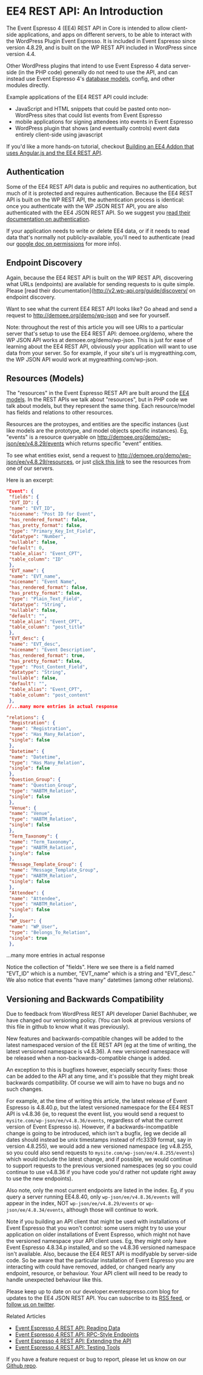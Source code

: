 # EE4 REST API: An Introduction

The Event Espresso 4 (EE4) REST API in Core is intended to allow client-side applications, and apps on different servers, to be able to interact with the WordPress Plugin Event Espresso. It is included in Event Espresso since version 4.8.29, and is built on the WP REST API included in WordPress since version 4.4.

Other WordPress plugins that intend to use Event Espresso 4 data server-side (in the PHP code) generally do not need to use the API, and can instead use Event Espresso 4's [database models](../G--Model-System/using-ee4-model-objects.md), config, and other modules directly. 

Example applications of the EE4 REST API could include:

* JavaScript and HTML snippets that could be pasted onto non-WordPress sites that could list events from Event Espresso
* mobile applications for signing attendees into events in Event Espresso
* WordPress plugin that shows (and eventually controls) event data entirely client-side using javascript

If you'd like a more hands-on tutorial, checkout [Building an EE4 Addon that uses Angular.js and the EE4 REST API](building-an-ee4-addon-that-uses-angular-js-and-the-ee4-json-rest-api.md).

## Authentication

Some of the EE4 REST API data is public and requires no authentication, but much of it is protected and requires authentication. Because the EE4 REST API is built on the WP REST API, the authentication process is identical: once you authenticate with the WP JSON REST API, you are also authenticated with the EE4 JSON REST API. So we suggest you [read their documentation on authentication](http://v2.wp-api.org/guide/authentication/).

If your application needs to write or delete EE4 data, or if it needs to read data that's normally not publicly-available, you'll need to authenticate (read our [google doc on permissions](https://docs.google.com/spreadsheets/d/1WWfMrmHaA-5LW468GnrgvNX1cQFOvKYq6jj61681GEE/edit?usp=sharing) for more info).

## Endpoint Discovery

Again, because the EE4 REST API is built on the WP REST API, discovering what URLs (endpoints) are available for sending requests to is quite simple. Please [read their documentation](http://v2.wp-api.org/guide/discovery/ on endpoint discovery.

Want to see what the current EE4 REST API looks like? Go ahead and send a request to http://demoee.org/demo/wp-json and see for yourself.

Note: throughout the rest of this article you will see URIs to a particular server that's setup to use the EE4 REST API: demoee.org/demo, where the WP JSON API works at demoee.org/demo/wp-json. This is just for ease of learning about the EE4 REST API, obviously your application will want to use data from your server. So for example, if your site's url is mygreatthing.com, the WP JSON API would work at mygreatthing.com/wp-json.

## Resources (Models)

The "resources" in the Event Espresso REST API are built around the [EE4 models](../G--Model-System/model-querying). In the REST APIs we talk about "resources", but in PHP code we talk about models, but they represent the same thing. Each resource/model has fields and relations to other resources.

Resources are the protoypes, and entities are the specific instances (just like models are the prototype, and model objects specific instances). Eg, "events" is a resource queryable on http://demoee.org/demo/wp-json/ee/v4.8.29/events which returns specific "event" entities.

To see what entities exist, send a request to http://demoee.org/demo/wp-json/ee/v4.8.29/resources, or just [click this link](http://demoee.org/demo/wp-json/ee/v4.8.29/resources) to see the resources from one of our servers.

Here is an excerpt:

```json
"Event": {
 "fields": {
 "EVT_ID": {
 "name": "EVT_ID",
 "nicename": "Post ID for Event",
 "has_rendered_format": false,
 "has_pretty_format": false,
 "type": "Primary_Key_Int_Field",
 "datatype": "Number",
 "nullable": false,
 "default": 0,
 "table_alias": "Event_CPT",
 "table_column": "ID"
 },
 "EVT_name": {
 "name": "EVT_name",
 "nicename": "Event Name",
 "has_rendered_format": false,
 "has_pretty_format": false,
 "type": "Plain_Text_Field",
 "datatype": "String",
 "nullable": false,
 "default": "",
 "table_alias": "Event_CPT",
 "table_column": "post_title"
 },
 "EVT_desc": {
 "name": "EVT_desc",
 "nicename": "Event Description",
 "has_rendered_format": true,
 "has_pretty_format": false,
 "type": "Post_Content_Field",
 "datatype": "String",
 "nullable": false,
 "default": "",
 "table_alias": "Event_CPT",
 "table_column": "post_content"
 },
//...many more entries in actual response

"relations": {
 "Registration": {
 "name": "Registration",
 "type": "Has_Many_Relation",
 "single": false
 },
 "Datetime": {
 "name": "Datetime",
 "type": "Has_Many_Relation",
 "single": false
 },
 "Question_Group": {
 "name": "Question_Group",
 "type": "HABTM_Relation",
 "single": false
 },
 "Venue": {
 "name": "Venue",
 "type": "HABTM_Relation",
 "single": false
 },
 "Term_Taxonomy": {
 "name": "Term_Taxonomy",
 "type": "HABTM_Relation",
 "single": false
 },
 "Message_Template_Group": {
 "name": "Message_Template_Group",
 "type": "HABTM_Relation",
 "single": false
 },
 "Attendee": {
 "name": "Attendee",
 "type": "HABTM_Relation",
 "single": false
 },
 "WP_User": {
 "name": "WP_User",
 "type": "Belongs_To_Relation",
 "single": true
 },
```

...many more entries in actual response

Notice the collection of "fields". Here we see there is a field named "EVT_ID" which is a number, "EVT_name" which is a string and "EVT_desc." We also notice that events "have many" datetimes (among other relations).

## Versioning and Backwards Compatibility

Due to feedback from WordPress REST API developer Daniel Bachhuber, we have changed our versioning policy. (You can look at previous versions of this file in github to know what it was previously).

New features and backwards-compatible changes will be added to the latest namespaced version of the EE REST API (eg at the time of writing, the latest versioned namespace is v4.8.36). A new versioned namespace will be released when a non-backwards-compatible change is added.

An exception to this is bugfixes however, especially security fixes: those can be added to the API at any time, and it's possible that they might break backwards compatibility. Of course we will aim to have no bugs and no such changes. 

For example, at the time of writing this article, the latest release of Event Espresso is 4.8.40.p, but the latest versioned namespace for the EE4 REST API is v4.8.36 (ie, to request the event list, you would send a request to `mysite.com/wp-json/ee/v4.8.36/events`, regardless of what the current version of Event Espresso is). However, if a backwards-incompatible change is going to be introduced, which isn't a bugfix, (eg we decide all dates should instead be unix timestamps instead of rfc3339 format, say in version 4.8.255), we would add a new versioned namespace (eg v4.8.255, so you could also send requests to `mysite.com/wp-json/ee/4.8.255/events`) which would include the latest change, and if possible, we would continue to support requests to the previous versioned namespaces (eg so you could continue to use v4.8.36 if you have code you'd rather not update right away to use the new endpoints).

Also note, only the most current endpoints are listed in the index. Eg, if you query a server running EE4.8.40, only `wp-json/ee/v4.8.36/events` will appear in the index, NOT `wp-json/ee/v4.8.29/events` or `wp-json/ee/4.8.34/events`, although those will continue to work.

Note if you building an API client that might be used with installations of Event Espresso that you won't control: some users might try to use your application on older installations of Event Espresso, which might not have the versioned namespace your API client uses. Eg, they might only have Event Espresso 4.8.34.p installed, and so the v4.8.36 versioned namespace isn't available. 
Also, because the EE4 REST API is modifyable by server-side code. So be aware that the particular installation of Event Espresso you are interacting with could have removed, added, or changed nearly any endpoint, resource, or behaviour. Your API client will need to be ready to handle unexpected behaviour like this.

Please keep up to date on our developer.eventespresso.com blog for updates to the EE4 JSON REST API. You can subscribe to its [RSS feed](http://developer.eventespresso.com/feed/), or [follow us on twitter](https://twitter.com/eventespresso).

Related Articles

- [Event Espresso 4 REST API: Reading Data](ee4-rest-api-reading-data.md)
- [Event Espresso 4 REST API: RPC-Style Endpoints](ee4-rest-api-rps-style-endpoints.md)
- [Event Espresso 4 REST API: Extending the API](../D--Addon-API/extending-ee4-rest-api.md)
- [Event Espresso 4 REST API: Testing Tools](ee4-rest-api-testing-tools.md)

If you have a feature request or bug to report, please let us know on our [Github repo](https://github.com/eventespresso/event-espresso-core/issues).

